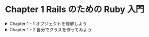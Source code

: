# Chapter 1 Rails のための Ruby 入門
<details><summary>Chapter 1 - 1 オブジェクトを理解しよう</summary>
	
### 万物がオブジェクト
- Ruby や Ruby on Rails を理解する上で、いちばんの基礎となるのが「オブジェクト」という概念です。
- 「オブジェクト」とは、簡単に言うと「モノ」のようなものです。
- Ruby の世界には、大小のオブジェクトが関わり合いながら存在しています。
    - 別の言い方をすると、Ruby は「オブジェクトを作ったり使ったりすることで、コンピューターにプログラマの望んだ仕事(処理)を行わせる言語」です。
- Ruby の世界の中の「オブジェクト」と見分けて、どのオブジェクトがどんな仕事を担当するのかをイメージできるようになることが大切です。
- Ruby on Rails と使って Webアプリケーションを書くということは、Rails の用意したフレームワークを理解して、その上でプログラムを書くということでもあります。


### irb
- Ruby には、irb (アイアールビー)という、対話的な実行環境が付属しています。


### 文字列
- Webアプリケーションにおいてもっとも基本的なオブジェクトの一つが「文字列」です。
- 文字列とは、「氏名」「酒類の購入には年齢記入が必要です」といった、人間が読むことのできる文字や記号で構成された単語や文章のようなデータのことを指します。
- 文字列オブジェクトを作る一番簡単な方法は、ダブルクォーテーション(”)で内容を囲むことです。たとえば、`”氏名”`のように書きます。
- 文字列オブジェクトを作るためには、シングルクォーテーション(’)を使うこともできます。


### 数値
- プログラムを作る上では、数値も重要です。
- 数値とは、 1 や 100 のように、数を表すオブジェクトです。
- Ruby では数値もオブジェクトに含まれます。


### オブジェクトに、自分が何者かを聞いてみる
- 全てのオブジェクトには、自分の型を持っていて、この型のことを「クラス」と呼びます。
- クラスを尋ねるには、オブジェクトの後に `.class` という記述をします。

```bash
irb(main):001:0> "氏名".class
=> String # String(文字列)
```

```bash
irb(main):002:0> 1.class
=> Integer # Integer(整数)
```

- オブジェクトは全てが object_id という固有の番号を持っています。
    
```bash
irb(main):001:0> "氏名".object_id
=> 11300
irb(main):002:0> 1.object_id
=> 3
irb(main):003:0> "氏名".object_id
=> 27880
irb(main):004:0> 1.object_id
=> 3
```
    
- “氏名” という Rubyコードに対応して用意される文字列オブジェクトは、Rubyコードが実行されるたびに、別のオブジェクトが作られる。
- 1というRubyコードに対応して用意される数値オブジェクトは、何回 1 というRubyコードを実行しても、同じ数値オブジェクトが提供される。


### クラスとインスタンス
- Rubyのようなオブジェクト指向言語では、一般的に「オブジェクト X のクラスが A であるとき、X は A のインスタンス(オブジェクト)である」といいます。
- インスタンスオブジェクトは「インスタンス」、「オブジェクト」と呼ばれることもありますが、オブジェクトそのもの、という意味で使われます。


### オブジェクトの機能はクラスで決まる
- オブジェクトにどんな仕事をさせることができるのかは、そのオブジェクトがどんなクラスのオブジェクトであるかによります。
- オブジェクトの機能はクラスによって異なるので、Ruby でプログラムを作るためには、どんなクラスのオブジェクトにどんな機能があるのかを知り、目的にあったクラスのオブジェクトを使うことが大切になってきます。


### 変数
- 変数は、何かのオブジェクトを指し示すことができる、ラベルのような存在です。変数にわかりやすい名前を付けて使うことで、プログラムを格段にわかりやすくすることができます。
- 変数を通じてオブジェクトを参照できるようにすることを「代入する」と呼びます。代入するには、= を使います。
- Ruby のローカル変数の名前は、アルファベットの小文字かアンダースコア( _ )で始めます。2 文字目以降には、大文字や数字も利用できます。慣習としては、単語の区切りにアンダースコア( _ )を使うスネークケースという記法で変数の名前を付けることが好まれています。


| よく見かける記法 | 文法的にはあっているが、一般的でない記法 | ローカル変数として解析できない記法 |
| --- | --- | --- |
| sample_message | sampleMessage (キャメルケース) | SampleMessage |
| part2 | パート2 | 2part |
| _user | _USER | -user |

- なお、アルファベットの大文字から始まる名前は、保持する値が不変の「定数」と解釈されます。厳密には、Ruby の定数の値は絶対に変更できないわけでなく、warningメッセージが出力されるものの、再定義することも可能となっています。


### コメント
- Ruby のプログラムの中に、任意のコメントを記述することができます。コメントは、ソースコードの内容を補完するドキュメンテーションなどの用途で便利に利用できます。
- いくつか書き方はありますが、基本的なのが # のあとにコメントを記述する方法です。


### メソッド
- オブジェクトの代表的な仕事は、何らかの振る舞いをすることです。Ruby のオブジェクトの振る舞いは、基本的に「メソッド」として記述します。
    - メソッドには「(〜を)…します」というような内容を記述することになります。

```ruby
タマ.追いかける(ネズミ) 
# 「追いかける」がメソッドに相当します。
# インスタンスに対して呼び出せるメソッドをインスタンスメソッドと呼びます。
```

- インスタンスに対して呼び出せるメソッドをインスタンスメソッドと呼びます。

```ruby
class 猫
  def 追いかける(ネズミ)
	puts "一生懸命 #{ネズミ} を追いかけた..." # 画面にメッセージを出力します。
  end
end

タマ = 猫.new
# 「追いかける」の部分がメソッド、(ネズミ)の部分がメソッドに対して補足的な情報を与える「引数」と呼ばれるものになります。
```

- 「追いかける」の部分がメソッド、(ネズミ)の部分がメソッドに対して補足的な情報を与える「引数」と呼ばれるものになります。
- オブジェクトにドット( . )を付け、その後にメソッドの名前を記述することでメソッドを呼び出すことができます。

```ruby
# フォームから入力されたデータが変数に入っている状態を作ります。
message = '先ほど注文した商品を全て一旦キャンセルさせてください'

# エラーメッセージの表示を行います。
if message.length > 100
  puts 'メッセージは100文字以下で入力してください。'
end
```

- 先の lengthメソッドの呼び出し例では、message がレシーバとなっています。
- Stringクラスのオブジェクトには、 concat という、**自分に別の文字列オブジェクトを結合させるメソッド**があります。

```ruby
irb(main):005:0> message1 = "こんにちは。"
=> "こんにちは。"
irb(main):006:0> message2 = "こんばんは。"
=> "こんばんは。"
irb(main):007:0> message1.concat(message2)
=> "こんにちは。こんばんは。"
irb(main):008:0> message1
=> "こんにちは。こんばんは。"
irb(main):009:0> message2
=> "こんばんは。"
```

- concatメソッドは 2 つ以上のオブジェクトを同時に結合することができます。2 つ以上のオブジェクトを同時に結合したいときは、結合したいオブジェクトを全てをメソッドに引数として渡します。メソッドに渡すオブジェクトは、引数ごとにカンマ( , )で区切ります。

```ruby
irb(main):011:0> message1 = "おはようございます。"
=> "おはようございます。"
irb(main):012:0> message2 = "こんにちは。"
=> "こんにちは。"
irb(main):013:0> message3 = "こんばんは。"
=> "こんばんは。"
irb(main):014:0> message1.concat(message2, message3)
=> "おはようございます。こんにちは。こんばんは。"
```

- 引数を付けるメソッドには必ず括弧を付けていました。しかし、実は**括弧を省略してメソッド呼び出しを書く**こともできます。括弧を省略する時は、メソッド名と引数の間に半角スペースを入れます。

```ruby
irb(main):015:0> message1 = "おはようございます。"
=> "おはようございます。"
irb(main):016:0> message2 = "こんにちは。"
=> "こんにちは。"
irb(main):017:0> message3 = "こんばんは。"
=> "こんばんは。"
irb(main):018:0> message1.concat message2,message3
=> "おはようございます。こんにちは。こんばんは。"
```

- 括弧を省略しない書き方、省略した書き方、どちらの書き方も実際のコードを読んでいて見掛けることがあります。慣れるまでは大変かもしれませんが、どちらの書き方も知っておくと便利です。
    - なお、引数を渡す必要がないメソッドを length( ) のように空の括弧に付けて呼び出すこともできますが、Rubyプログラマの間では、length のように括弧を付けない書き方が主流と言えそうです。</details>


<details><summary>Chapter 1 - 2 自分でクラスを作ってみよう</summary>
	
### クラスを作る
- Ruby on Rails で Webアプリケーションを作る場合には、プログラマがクラスを作成する必要があるため、クラスを作ることについての知識は欠かせません。


### Userクラスを作る
- ユーザーを表すクラスを作成します。

    1\. user.rbフォルダを作成する。
    
    2\. エディターを開いて、user.rb フォルダから user.rbファイルを作成する。
    
    3\. user.rbファイルに、User という名前のクラスを作成する。

```ruby
# エディターに User という名前のクラスを作成する。
class User
end
```

```ruby
# require を使って user.rb を読み込みます。
irb(main):001:0> require './user.rb'
=> true

# クラスの名前の後に .new と記述して、オブジェクトを作成します。
irb(main):002:0> user = User.new
=> #<User:0x000000010a623fd0>

# Userクラスのオブジェクトが作られたかどうか、レシーバのクラス名を返すclassメソッドを使って、確認します。
irb(main):003:0> user.class
=> User # user はUserクラスのオブジェクトになっています。
```

### Userクラスにメソッドを定義する
- 作成したUserクラスから name というメソッドを作成します。

```ruby
# エディター
class User
  def name
  end
end

# irb
irb(main):001:0> require './user.rb'
=> true
irb(main):002:0> user = User.new
=> #<User:0x000000010b31d970>
irb(main):003:0> user.name
=> nil
```

- nil は Ruby において「無い」ことを表すオブジェクトです。nameメソッドは空っぽなので、nil が返ってきています。
- メソッドが呼ばれたときに返ってくる値のことを「返り値(または戻り値)」と呼びます。Ruby では、return を使って明示的に指定された値や、メソッド内で最後に評価された値がメソッドの返り値となります。どちらを使っても構いませんが、一般的には、メソッドの途中でメソッドを抜けたい場合には return を使い、メソッドの最後で返り値を指定する場合は return を使わないことが多いでしょう。
- たとえば、どんなユーザーの name も”匿名さん”を返すようにしたい場合は、nameメソッドの実装は次のようになります。

```ruby
# return を使う場合
class User
  def name
    return "匿名さん"
  end
end

# return を使わない場合
class User
  def name
     "匿名さん"
  end
end
```

- どちらの書き方でも、次のように、Userクラスのオブジェクトでnameメソッドの返り値として「匿名さん」という文字列を得ることができます。

```ruby
irb(main):002:0> user = User.new
=> #<User:0x0000000112cf3b00>
irb(main):003:0> user.name
=> "匿名さん"
```

- 実際には、すべてのUserオブジェクトが同じ名前を持つように実装することはほとんどないでしょう。ログインしてきたユーザーそれぞれの名前を保持するようにしたいはずです。オブジェクトごとに異なるデータを保持できるようにするためには、「インスタンス変数」を使います。


### インスタンス変数
- インスタンス変数は、オブジェクトが抱えている変数です。インスタンス変数に代入したデータは、インスタンス変数を抱えているオブジェクトが存在する限り、オブジェクトともに存在し続けます。インスタンス変数は、オブジェクトのメソッドの中から利用可能な一方で、オブジェクトの外側から直接利用することは基本的にできません。インスタンス変数の名前の先頭には必ず＠(アットマーク)を付けます。

```ruby
class User
  def name=(name)
    @name = name
  end

  def name
    @name
  end
end
```

- ここでは「name=」という名前を設定するメソッドを追加しました。**Ruby では末尾に=という記号がついたメソッド名を定義することで、属性をオブジェクトにセットするような形のメソッドを作ることができます。**name=メソッドでは、引数で受け取ったデータをインスタンス変数 @name に代入します。このような、インスタンス変数を代入するためのメソッドをセッターと呼ぶことがあります。
- また、nameメソッドの中身を変更して、設定した名前(@name)を返すようにしています。このような、インスタンス変数の内容を参照するためのメソッドをゲッターと呼ぶことがあります。
- 新しいUserクラスの動作を確認してみましょう。

```ruby
irb(main):002:0> user = User.new
=> #<User:0x0000000107d89a70>
irb(main):003:0> user.name = "小田井優"
=> "小田井優"
```

- 上記では、名前の文字列をuserオブジェクトに設定しました。続いて、userオブジェクトの状態を見てみましょう。**irb 上でオブジェクトを評価すると、そのオブジェクトのinspectメソッドが呼ばれます。**

```ruby
irb(main):004:0> user
=> #<User:0x0000000107d89a70 @name="小田井優"> # userオブジェクトがinspectメソッドで出力されます。
```

- 設定した名前をuserオブジェクトが「抱えている」様子がわかります。次に、nameメソッドを使って名前を取得してみましょう。

```ruby
irb(main):005:0> user.name
=> "小田井優"
```

- これで、オブジェクトごとに異なる名前を保持することができるようになったので、複数のオブジェクトにそれぞれ違う名前を設定してみましょう。

```ruby
irb(main):007:0> user1 = User.new
=> #<User:0x0000000107d51080>
irb(main):008:0> user1.name = "大場寧子"
=> "大場寧子"

irb(main):009:0> user2 = User.new
=> #<User:0x0000000107d236f8>
irb(main):010:0> user2.name = "小芝美由紀"
=> "小芝美由紀"

irb(main):011:0> user1.name
=> "大場寧子"

irb(main):012:0> user2.name
=> "小芝美由紀"
```

- 無事、オブジェクトごとに別々の名前を入れて扱うことができるようになりました。


### ローカル変数とインスタンス変数の違い
- user のようなローカル変数と @name のようなインスタンス変数は、代入の仕方や参照の仕方は同じですが、次のような違いがあります。
- たとえば、自分で作った次のMyClassクラスが存在するとします。

```ruby
class MyClass
  def method_1
    number = 100
  end

  def method_2
    number
  end
end
```

- このクラスのオブジェクトを作って、method_1メソッドを呼び出してみます。

```ruby
irb(main):014:0> object = MyClass.new
=> #<MyClass:0x0000000107df8218>
irb(main):015:0> object.method_1
=> 100
```

- このメソッドは number というローカル変数に 100 という数値のオブジェクトを入れており、ローカル変数に入れたオブジェクトを返り値としています。
- 続けて、method_2メソッドを呼び出してみます。

```ruby
irb(main):016:0> object.method_2
/Users/yoshiwo/Desktop/user.rb/user.rb:7:in `method_2': undefined local variable or method `number' 
for #<MyClass:0x0000000107df8218> (NameError)
```

- method_1で定義した number というローカル変数が method_2 でも生き残っていれば 100 と表示されるはずです。エラーが返ってきてしまったということは、method_2 では method_1 で使った number を使えない状態だということです。
- それでは、number というローカル変数ではなく、インスタンス変数 @number を使うようにするとどうなるでしょうか。

```ruby
# インスタンス変数 @number を使用。
class MyClass
  def method_1
    @number = 100
  end

  def method_2
    @number
  end
end

irb(main):021:0> object = MyClass.new
=> #<MyClass:0x0000000107bd9310>
irb(main):022:0> object.method_1
=> 100
irb(main):023:0> object.method_2
=> 100
```

- エラーが出ずに、無事に 100 という値が返ってきました。method_1 と method_2 が、同じ @number という変数を利用できていることがわかります。
- ローカル変数とインスタンス変数の違いの理解は、Railsアプリケーションを作成する上でも非常に重要になります。ローカル変数は 1 つのメソッドの中で一時的に使うデータを参照するために使います。一方、インスタンス変数は、特定のオブジェクトの内部で使い回したり、そのオブジェクトに属するデータとして外部からゲッターを通じて利用させるために用います。ここでは、**インスタンス変数はオブジェクトに抱えられたデータである**というイメージを覚えておいてください。


### 属性
- 一般的にオブジェクトの抱えるデータのことを「属性(Attribute)」と呼ぶことがあります。先程の例で言えば、name は user の属性ということになります。インスタンス変数も、オブジェクトの抱えるデータのことですから、属性とインスタンス変数はとてもよく似た概念と言えます。ただし、必ずしも同じではありません。インスタンス変数という用語が Ruby の言語の機能を指しているのに対して、属性という用語はもう少し抽象的に、結果としてオブジェクトに対して読んだり書いたりできる(時には片方しかできない)データを表す概念です。
    
    たとえば、外部から見たときには属性として使わないような、オブジェクト内の”秘密の”インスタンス変数が存在する場合もあります。また、外部の記憶装置などを直接使ったり、固定値や、計算値を用いることで、インスタンス変数を使わないで属性を実現することもできます。
    
    Railsアプリケーションにおいては、特にモデル層でこの「属性」という用語が登場します。Railsモデルの「属性」にはデータベースのカラムとの対応関係などの要素が加わるため、より複雑になりますが、根本的な意味としてはオブジェクトが抱えるデータであることに変わりはありません。「属性」という用語にぜひ慣れておきましょう。


### ゲッターやセッターを簡単に定義する
- 先程は、Userクラスに属性の name のゲッターとセッターを次のように定義していました。

```ruby
class User
  def name=(name)
    @name = name
  end

  def name
    @name
  end
end
```

- ゲッターやセッターの書き方はいつも同じようになり、上記コードの name のところを別の属性名に変えて、機械的に記述することができます。
- 実は Ruby には、このような機械的なコードをプログラマが書かなくても済むように、**attr_accessor** という便利なメソッドが用意されています。先程のコードは attr_accessor を使って次のように書くことができます。

```ruby
class User
	attr_accessor :name
end
```

- ここで渡している :name という部分は、シンボルです。ここでは名前の先頭に : を付けたものがシンボルという存在であるということを覚えておいてください。
    
    なお、attr_readerを使うとゲッターだけ、attr_writerを使うとセッターだけを定義することができます。


### メソッドからメソッドを使う

- オブジェクトのメソッドの中から、同じオブジェクトの他のメソッドを呼び出すことができます。例として、名前と住んでいる場所を合わせて返すようなprofileメソッドを作ってみましょう。

```ruby
class User
  attr_accessor :name, :address, :email

  def profile
    "#{name} (#{address})"
  end
end
```

- `"#{name} (#{address})"` という書き方は見慣れないかもしれません。ダブルクォーテーションで囲んで文字列を作成する際に、#{ } という表記の中でRubyコードを実行し、結果をその位置に埋め込むことができます。

```ruby
irb(main):029:0> user = User.new
=> #<User:0x0000000107cebb18>
irb(main):030:0> user.name = "小田井優"
=> "小田井優"
irb(main):031:0> user.address = "東京"
=> "東京"
irb(main):032:0> user.profile
=> "小田井優 (東京)"
```

- profile というメソッドの内部で、同じオブジェクトの別のメソッドである name や address を呼び出すことができました。
- 因みに、シングルクォーテーションを使って同様の埋め込みはできません。次の実行例で示すように、#{ などがそのまま文字の一部として扱われてしまいます。

```ruby
irb(main):033:0> name = "小田井優"
=> "小田井優"
irb(main):034:0> "#{name}"
=> "小田井優"
irb(main):035:0> '#{name}'
=> "\#{name}"
```

- Ruby に慣れていないうちは、メソッド内での name や address が、メソッドの呼び出しなのか、ローカル変数なのか、どちらなのかわからなくて混乱するかもしれません。見分け方としては、**コード内に出てきた名前がローカル変数として定義されていたり、メソッドの引数になっていればローカル変数、そうでなければメソッド名だと判断**できます。
- 1 つ 1 つのメソッドを長大にせず、引数や変数名を妥当につけていけば、実際にコードを読み書きしていて困ることはあまりないと思います。また、**IDE** では変数やメソッドの文字を自動で色分けしてくれるため、簡単に把握することもできます。

### まとめ - オブジェクトの振る舞いとデータ

- これまで、Rubyプログラムを構成する最も基本的な単位が「オブジェクト」であり、「オブジェクト」は「クラス」から作られること、「メソッド」や「インスタンス変数」を抱えることを学んできました。
- 大雑把に言えば、Ruby ではオブジェクトのデータが「インスタンス変数」、振る舞いが「(インスタンス)メソッド」に当たります。そして、どういう種類のインスタンス変数を持つか、それぞれのメソッドの処理が具体的にどのようであるかということを「クラス」に定義しておいて、その定義を使って、同じ性質を持つ「(インスタンス)オブジェクト」を好きなだけ量産して利用していくということになります。
- クラス、オブジェクト、メソッド、インスタンス変数の理解は特に重要なので、よく覚えておきましょう。</details>

